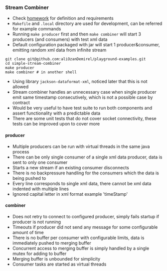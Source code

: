 ### Stream Combiner

* Check [homework](homework.md) for definition and requirements
* `Makefile` and `.local` directory are used for development, can be referred for example commands
* Running `make producer` first and then `make combiner` will start 3 producers (and consumers) with test xml data
* Default configuration packaged with jar will start 1 producer&consumer, emitting random xml data from infinite stream

```shell
git clone git@github.com:aliOzanDemirel/playground-examples.git
cd simple-stream-combiner
make producer
make combiner # in another shell
```

* Using library `jackson-dataformat-xml`, noticed later that this is not allowed
* Stream combiner handles an unnecessary case when single producer emit same timestamp consecutively, which is not a
  possible case by contract
* Would be very useful to have test suite to run both components and assert functionality with a predictable data
* There are some unit tests that do not cover socket connectivity, these tests can be improved upon to cover more

#### producer

* Multiple producers can be run with virtual threads in the same java process
* There can be only single consumer of a single xml data producer, data is sent to only one consumer
* Starts a new stream if an existing consumer disconnects
* There is no backpressure handling for the consumers which the data is being pushed to
* Every line corresponds to single xml data, there cannot be xml data indented with multiple lines
* Ignored capital letter in xml format example 'timeStamp'

#### combiner

* Does not retry to connect to configured producer, simply fails startup if producer is not running
* Timeouts if producer did not send any message for some configurable amount of time
* There is no buffer per consumer with configurable limits, data is immediately pushed to merging buffer
* Concurrent access to merging buffer is simply handled by a single mutex for adding to buffer
* Merging buffer is unbounded for simplicity
* Consumer tasks are started as virtual threads
